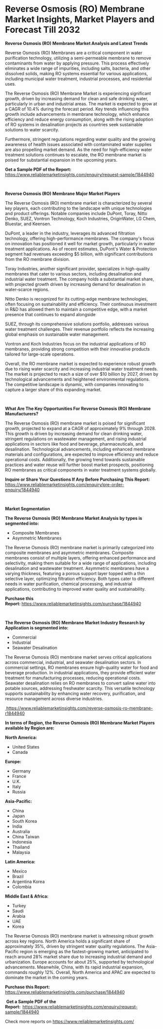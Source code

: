 <p><h1>Reverse Osmosis (RO) Membrane Market Insights, Market Players and Forecast Till 2032</h1></p><p><strong>Reverse Osmosis (RO) Membrane Market Analysis and Latest Trends</strong></p>
<p><p>Reverse Osmosis (RO) Membranes are a critical component in water purification technology, utilizing a semi-permeable membrane to remove contaminants from water by applying pressure. This process effectively eliminates a wide range of impurities, including salts, bacteria, and other dissolved solids, making RO systems essential for various applications, including municipal water treatment, industrial processes, and residential uses.</p><p>The Reverse Osmosis (RO) Membrane Market is experiencing significant growth, driven by increasing demand for clean and safe drinking water, particularly in urban and industrial areas. The market is expected to grow at a CAGR of 10.4% during the forecast period. Key trends influencing this growth include advancements in membrane technology, which enhance efficiency and reduce energy consumption, along with the rising adoption of RO systems in desalination projects as countries seek sustainable solutions to water scarcity.</p><p>Furthermore, stringent regulations regarding water quality and the growing awareness of health issues associated with contaminated water supplies are also propelling market demand. As the need for high-efficiency water treatment solutions continues to escalate, the RO membrane market is poised for substantial expansion in the upcoming years.</p></p>
<p><strong>Get a Sample PDF of the Report:&nbsp;</strong> <a href="https://www.reliablemarketinsights.com/enquiry/request-sample/1844940?utm_campaign=2225&utm_medium=2&utm_source=Github&utm_content=ia&utm_term=03022025&utm_id=reverse-osmosis-ro-membrane">https://www.reliablemarketinsights.com/enquiry/request-sample/1844940</a></p>
<p>&nbsp;</p>
<p><strong>Reverse Osmosis (RO) Membrane Major Market Players</strong></p>
<p><p>The Reverse Osmosis (RO) membrane market is characterized by several key players, each contributing to the landscape with unique technologies and product offerings. Notable companies include DuPont, Toray, Nitto Denko, SUEZ, Vontron Technology, Koch Industries, OriginWater, LG Chem, Bluestar, and Keensen.</p><p>DuPont, a leader in the industry, leverages its advanced filtration technology, offering high-performance membranes. The company's focus on innovation has positioned it well for market growth, particularly in water treatment applications. As of recent estimates, DuPont's Water & Protection segment had revenues exceeding $5 billion, with significant contributions from the RO membrane division.</p><p>Toray Industries, another significant provider, specializes in high-quality membranes that cater to various sectors, including desalination and industrial water treatment. The company holds a substantial market share, with projected growth driven by increasing demand for desalination in water-scarce regions.</p><p>Nitto Denko is recognized for its cutting-edge membrane technologies, often focusing on sustainability and efficiency. Their continuous investment in R&D has allowed them to maintain a competitive edge, with a market presence that continues to expand alongside </p><p>SUEZ, through its comprehensive solutions portfolio, addresses various water treatment challenges. Their revenue portfolio reflects the increasing global emphasis on sustainable water management.</p><p>Vontron and Koch Industries focus on the industrial applications of RO membranes, providing strong competition with their innovative products tailored for large-scale operations. </p><p>Overall, the RO membrane market is expected to experience robust growth due to rising water scarcity and increasing industrial water treatment needs. The market is projected to reach a size of over $10 billion by 2027, driven by technological advancements and heightened environmental regulations. The competitive landscape is dynamic, with companies innovating to capture a larger share of this expanding market.</p></p>
<p>&nbsp;</p>
<p><strong>What Are The Key Opportunities For Reverse Osmosis (RO) Membrane Manufacturers?</strong></p>
<p><p>The Reverse Osmosis (RO) membrane market is poised for significant growth, projected to expand at a CAGR of approximately 9% through 2028. This growth is driven by increasing demand for clean drinking water, stringent regulations on wastewater management, and rising industrial applications in sectors like food and beverage, pharmaceuticals, and desalination. Technological advancements, including enhanced membrane materials and configurations, are expected to improve efficiency and reduce operational costs. Additionally, the growing trend towards sustainable practices and water reuse will further boost market prospects, positioning RO membranes as critical components in water treatment systems globally.</p></p>
<p><strong>Inquire or Share Your Questions If Any Before Purchasing This Report:</strong> <a href="https://www.reliablemarketinsights.com/enquiry/pre-order-enquiry/1844940?utm_campaign=2225&utm_medium=2&utm_source=Github&utm_content=ia&utm_term=03022025&utm_id=reverse-osmosis-ro-membrane">https://www.reliablemarketinsights.com/enquiry/pre-order-enquiry/1844940</a></p>
<p>&nbsp;</p>
<p><strong>Market Segmentation</strong></p>
<p><strong>The Reverse Osmosis (RO) Membrane Market Analysis by types is segmented into:</strong></p>
<p><ul><li>Composite Membranes</li><li>Asymmetric Membranes</li></ul></p>
<p><p>The Reverse Osmosis (RO) membrane market is primarily categorized into composite membranes and asymmetric membranes. Composite membranes consist of multiple layers, offering enhanced performance and selectivity, making them suitable for a wide range of applications, including desalination and wastewater treatment. Asymmetric membranes have a varying thickness, featuring a porous support layer topped with a thin selective layer, optimizing filtration efficiency. Both types cater to different needs in water purification, chemical processing, and industrial applications, contributing to improved water quality and sustainability.</p></p>
<p><strong>Purchase this Report:&nbsp;</strong><a href="https://www.reliablemarketinsights.com/purchase/1844940?utm_campaign=2225&utm_medium=2&utm_source=Github&utm_content=ia&utm_term=03022025&utm_id=reverse-osmosis-ro-membrane">https://www.reliablemarketinsights.com/purchase/1844940</a></p>
<p>&nbsp;</p>
<p><strong>The Reverse Osmosis (RO) Membrane Market Industry Research by Application is segmented into:</strong></p>
<p><ul><li>Commercial</li><li>Industrial</li><li>Seawater Desalination</li></ul></p>
<p><p>The Reverse Osmosis (RO) membrane market serves critical applications across commercial, industrial, and seawater desalination sectors. In commercial settings, RO membranes ensure high-quality water for food and beverage production. In industrial applications, they provide efficient water treatment for manufacturing processes, reducing operational costs. Seawater desalination relies on RO membranes to convert saline water into potable sources, addressing freshwater scarcity. This versatile technology supports sustainability by enhancing water recovery, purification, and resource management across diverse industries.</p></p>
<p><a href="https://www.reliablemarketinsights.com/reverse-osmosis-ro-membrane-r1844940?utm_campaign=2225&utm_medium=2&utm_source=Github&utm_content=ia&utm_term=03022025&utm_id=reverse-osmosis-ro-membrane">&nbsp;https://www.reliablemarketinsights.com/reverse-osmosis-ro-membrane-r1844940</a></p>
<p><strong>In terms of Region, the Reverse Osmosis (RO) Membrane Market Players available by Region are:</strong></p>
<p>
    <p> <strong> North America: </strong>
        <ul>
            <li>United States</li>
            <li>Canada</li>
        </ul>
        </p> 
    <p> <strong> Europe: </strong>
        <ul>
            <li>Germany</li>
            <li>France</li>
            <li>U.K.</li>
            <li>Italy</li>
            <li>Russia</li>
        </ul>
        </p> 
    <p> <strong> Asia-Pacific: </strong>
        <ul>
            <li>China</li>
            <li>Japan</li>
            <li>South Korea</li>
            <li>India</li>
            <li>Australia</li>
            <li>China Taiwan</li>
            <li>Indonesia</li>
            <li>Thailand</li>
            <li>Malaysia</li>
        </ul>
        </p> 
    <p> <strong> Latin America: </strong>
        <ul>
            <li>Mexico</li>
            <li>Brazil</li>
            <li>Argentina Korea</li>
            <li>Colombia</li>
        </ul>
        </p> 
    <p> <strong> Middle East & Africa: </strong>
        <ul>
            <li>Turkey</li>
            <li>Saudi</li>
            <li>Arabia</li>
            <li>UAE</li>
            <li>Korea</li>
        </ul>
    </p>
    </p>
<p><p>The Reverse Osmosis (RO) membrane market is witnessing robust growth across key regions. North America holds a significant share of approximately 35%, driven by stringent water quality regulations. The Asia-Pacific region is emerging as the fastest-growing market, anticipated to reach around 28% market share due to increasing industrial demand and urbanization. Europe accounts for about 25%, supported by technological advancements. Meanwhile, China, with its rapid industrial expansion, commands roughly 12%. Overall, North America and APAC are expected to dominate the market in the coming years.</p></p>
<p><strong>Purchase this Report: </strong><a href="https://www.reliablemarketinsights.com/purchase/1844940?utm_campaign=2225&utm_medium=2&utm_source=Github&utm_content=ia&utm_term=03022025&utm_id=reverse-osmosis-ro-membrane">https://www.reliablemarketinsights.com/purchase/1844940</a></p>
<p>&nbsp;<strong>Get a Sample PDF of the Report:&nbsp;&nbsp;</strong><a href="https://www.reliablemarketinsights.com/enquiry/request-sample/1844940?utm_campaign=2225&utm_medium=2&utm_source=Github&utm_content=ia&utm_term=03022025&utm_id=reverse-osmosis-ro-membrane">https://www.reliablemarketinsights.com/enquiry/request-sample/1844940</a></p>
<p><strong></strong></p>
<p>Check more reports on <a href="https://www.reliablemarketinsights.com/?utm_campaign=2225&utm_medium=2&utm_source=Github&utm_content=ia&utm_term=03022025&utm_id=reverse-osmosis-ro-membrane">https://www.reliablemarketinsights.com/</a></p>